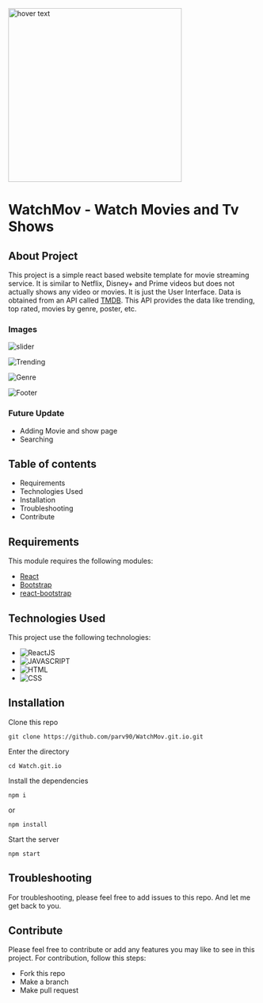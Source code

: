 <img src="https://user-images.githubusercontent.com/70600951/210403891-90279806-8fa9-4ebb-a0c3-031a02f81521.png" width="350" title="hover text">

# WatchMov - Watch Movies and Tv Shows

## About Project

This project is a simple react based website template for movie streaming service. It is similar to Netflix, Disney+ and Prime videos but does not actually shows any video or movies. It is just the User Interface. Data is obtained from an API called [TMDB](https://developers.themoviedb.org/3/getting-started/introduction). This API provides the data like trending, top rated, movies by genre, poster, etc.

### Images

![slider](https://user-images.githubusercontent.com/70600951/210403389-577753d7-0f5b-4bd1-808e-03e3ada05587.jpeg)

![Trending](https://user-images.githubusercontent.com/70600951/210403396-de210fba-6a2d-4cfd-a135-f7b7d17dd48c.jpeg)

![Genre](https://user-images.githubusercontent.com/70600951/210403361-3c9c81c9-e3a5-4310-b947-786380e38c68.jpeg)

![Footer](https://user-images.githubusercontent.com/70600951/210403384-57d0b946-623e-4cbb-ac81-f05d61b7aa95.jpeg)

### Future Update

- Adding Movie and show page
- Searching

## Table of contents

- Requirements
- Technologies Used
- Installation
- Troubleshooting
- Contribute

## Requirements

This module requires the following modules:

- [React](https://reactjs.org/docs/getting-started.html)
- [Bootstrap](https://getbootstrap.com/)
- [react-bootstrap](https://react-bootstrap.github.io/)

## Technologies Used

This project use the following technologies:

- ![ReactJS](https://img.shields.io/badge/React-20232A?style=for-the-badge&logo=react&logoColor=61DAFB)
- ![JAVASCRIPT](https://img.shields.io/badge/JavaScript-323330?style=for-the-badge&logo=javascript&logoColor=F7DF1E)
- ![HTML](https://img.shields.io/badge/HTML5-E34F26?style=for-the-badge&logo=html5&logoColor=white)
- ![CSS](https://img.shields.io/badge/CSS3-1572B6?style=for-the-badge&logo=css3&logoColor=white)

## Installation

Clone this repo 

```clone
git clone https://github.com/parv90/WatchMov.git.io.git
```

Enter the directory

```enter
cd Watch.git.io
```

Install the dependencies

```i
npm i
```

or

```install
npm install
```

Start the server

```start
npm start
```

## Troubleshooting

For troubleshooting, please feel free to add issues to this repo. And let me get back to you.

## Contribute

Please feel free to contribute or add any features you may like to see in this project. For contribution, follow this steps:

- Fork this repo
- Make a branch
- Make pull request
